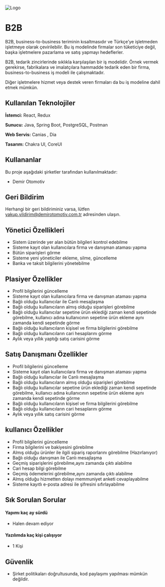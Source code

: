 
![Logo](https://disk.com/wp-content/uploads/2024/06/b2b-full-form.png)

    
# B2B

B2B, business-to-business teriminin kısaltmasıdır ve Türkçe’ye işletmeden işletmeye olarak çevirilebilir. Bu iş modelinde firmalar son tüketiciye değil, başka işletmelere pazarlama ve satış yapmayı hedeflerler.

B2B, tedarik zincirlerinde sıklıkla karşılaşılan bir iş modelidir. Örnek vermek gerekirse, fabrikalara ve imalatçılara hammadde tedarik eden bir firma, business-to-business iş modeli ile çalışmaktadır. 

Diğer işletmelere hizmet veya destek veren firmaları da bu iş modeline dahil etmek mümkün.


## Kullanılan Teknolojiler

**İstemci:** React, Redux

**Sunucu:** Java, Spring Boot, PostgreSQL, Postman

**Web Servis:** Canias , Dia

**Tasarım:** Chakra UI, CoreUI

  
## Kullananlar

Bu proje aşağıdaki şirketler tarafından kullanılmaktadır:

- Demir Otomotiv

  
## Geri Bildirim

Herhangi bir geri bildiriminiz varsa, lütfen yakup.yildirim@demirotomotiv.com.tr adresinden ulaşın.

  
## Yönetici Özellikleri
- Sistem üzerinde yer alan bütün bilgileri kontrol edebilme
- Sisteme kayıt olan kullanıcılara firma ve danışman ataması yapma
- Bütün siparişleri görme
- Sisteme yeni yöneticiler ekleme, silme, güncelleme 
- Banka ve taksit bilgilerini yönetebilme
## Plasiyer Özellikler

- Profil bilgilerini güncelleme
- Sisteme kayıt olan kullanıcılara firma ve danışman ataması yapma
- Bağlı olduğu kullanıcılar ile Canlı mesajlaşma
- Bağlı olduğu kullanıcıların almış olduğu siparişleri görebilme 
- Bağlı olduğu kullanıcılar sepetine ürün eklediği zaman kendi sepetinde görebilme, kullanıcı adına kullanıcının sepetine ürün ekleme aynı zamanda kendi sepetinde görme 
- Bağlı olduğu kullanıcıların kişisel ve firma bilgilerini görebilme 
- Bağlı olduğu kullanıcıların cari hesaplarını görme
- Aylık veya yıllık  yaptığı satış carisini görme 
## Satış Danışmanı Özellikler

- Profil bilgilerini güncelleme
- Sisteme kayıt olan kullanıcılara firma ve danışman ataması yapma
- Bağlı olduğu kullanıcılar ile Canlı mesajlaşma
- Bağlı olduğu kullanıcıların almış olduğu siparişleri görebilme 
- Bağlı olduğu kullanıcılar sepetine ürün eklediği zaman kendi sepetinde görebilme, kullanıcı adına kullanıcının sepetine ürün ekleme aynı zamanda kendi sepetinde görme 
- Bağlı olduğu kullanıcıların kişisel ve firma bilgilerini görebilme 
- Bağlı olduğu kullanıcıların cari hesaplarını görme
- Aylık veya yıllık satış carisini görme 
## kullanıcı Özellikler
- Profil bilgilerini güncelleme
- Firma bilgilerini ve bakiyesini görebilme
- Almış olduğu ürünler ile ilgili sipariş raporlarını görebilme (Hazırlanıyor)
- Bağlı olduğu danışman ile Canlı mesajlaşma
- Geçmiş siparişlerini görebilme,aynı zamanda çıktı alabilme
- Cari hesap bilgi görebilme
- Geçmiş ödemelerini görebilme,aynı zamanda çıktı alabilme
- Almış olduğu hizmetten dolayı memmuniyet anketi cevaplayabilme
- Sisteme kayıtlı e-posta adresi ile şifresini sıfırlayabilme


  
## Sık Sorulan Sorular

#### Yapımı kaç ay sürdü

- Halen devam ediyor

#### Yazılımda kaç kişi çalışıyor

- 1 Kişi

  
## Güvenlik
- Şirket politikaları doğrultusunda, kod paylaşımı yapılması mümkün değildir.
